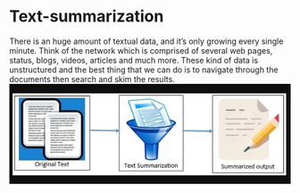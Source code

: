 # Text-summarization

There is an huge amount of textual data, and it’s only growing every single minute. Think of the network which is comprised of several web pages, status, blogs, videos, articles and much more. These kind of data is unstructured and the best thing that we can do is to navigate through the documents then search and skim the results.
![](https://github.com/Pavanas-06/Text-summarization/blob/main/general%20text%20summarization.JPG)



